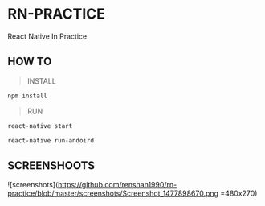 # RN-PRACTICE
React Native In Practice

## HOW TO

> INSTALL

```bash
npm install
```

> RUN

```bash
react-native start
```

```bash
react-native run-andoird
```

## SCREENSHOOTS
![screenshots](https://github.com/renshan1990/rn-practice/blob/master/screenshots/Screenshot_1477898670.png =480x270)

